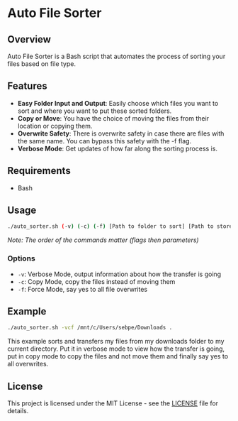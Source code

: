 # Auto File Sorter

## Overview

Auto File Sorter is a Bash script that automates the process of sorting your files based on file type.

## Features

- **Easy Folder Input and Output**: Easily choose which files you want to sort and where you want to put these sorted folders.
- **Copy or Move**: You have the choice of moving the files from their location or copying them.
- **Overwrite Safety**: There is overwrite safety in case there are files with the same name. You can bypass this safety with the -f flag.
- **Verbose Mode**: Get updates of how far along the sorting process is.

## Requirements

- Bash

## Usage

```bash
./auto_sorter.sh (-v) (-c) (-f) [Path to folder to sort] [Path to store the output]
```

*Note: The order of the commands matter (flags then parameters)*

### Options

- `-v`: Verbose Mode, output information about how the transfer is going
- `-c`: Copy Mode, copy the files instead of moving them
- `-f`: Force Mode, say yes to all file overwrites

## Example

```bash
./auto_sorter.sh -vcf /mnt/c/Users/sebpe/Downloads .
```

This example sorts and transfers my files from my downloads folder to my current directory. Put it in verbose mode to view how the transfer is going, put in copy mode to copy the files and not move them and finally say yes to all overwrites.

## License

This project is licensed under the MIT License - see the [LICENSE](LICENSE) file for details.
